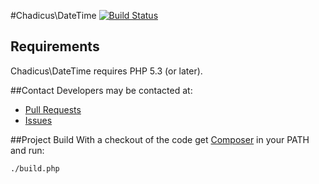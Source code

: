 #Chadicus\DateTime
[![Build Status](http://img.shields.io/travis/chadicus/date-php.svg?style=flat)](https://travis-ci.org/chadicus/date-php)                      
                                                                                                                         

## Requirements

Chadicus\DateTime requires PHP 5.3 (or later).

##Contact
Developers may be contacted at:

 * [Pull Requests](https://github.com/chadicus/date-php/pulls)
 * [Issues](https://github.com/chadicus/date-php/issues)

##Project Build
With a checkout of the code get [Composer](http://getcomposer.org) in your PATH and run:

```sh
./build.php
```
